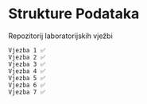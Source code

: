 # Strukture Podataka

Repozitorij laboratorijskih vježbi
```
Vjezba 1 ✅
Vjezba 2 ✅
Vjezba 3 ✅
Vjezba 4 ✅
Vjezba 5 ✅
Vjezba 6 ✅
Vjezba 7 ✅
```
